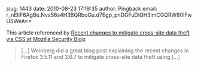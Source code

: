slug:    1443
date:    2010-08-23 17:19:35
author:  Pingback
email:   r_nEIiF6AgBe.NvsS6s4H3BQRboGu.d7Egp_pnDGFuDiQH3imCGQRW80lFwUSWeA==

This article referenced by <a
href="https://blog.mozilla.com/security/2010/08/23/recent-changes-to-mitigate-cross-site-data-theft-via-css/">Recent
changes to mitigate cross-site data theft via CSS at Mozilla Security
Blog</a>:

> [...] Weinberg did a great blog post explaining the recent changes in
> Firefox 3.5.11 and 3.6.7 to mitigate cross-site data theft using [...]
